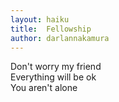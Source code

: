 ```yaml
---
layout: haiku
title:  Fellowship
author: darlannakamura
---
```


Don't worry my friend <br> 
Everything will be ok <br>
You aren't alone
